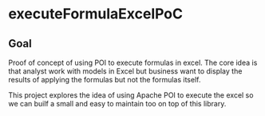 # executeFormulaExcelPoC

## Goal
Proof of concept of using POI to execute formulas in excel. The core idea is that analyst 
work with models in Excel but business want to display the results of applying the formulas 
but not the formulas itself.

This project explores the idea of using Apache POI to execute the excel so we can builf a small and 
easy to maintain too on top of this library.
